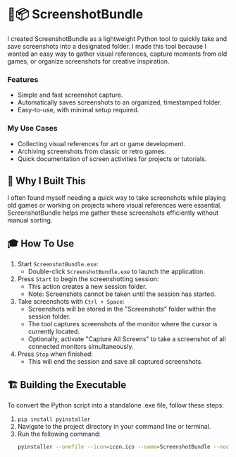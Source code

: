 # 📸📦 ScreenshotBundle
I created ScreenshotBundle as a lightweight Python tool to quickly take and save screenshots into a designated folder. I made this tool because I wanted an easy way to gather visual references, capture moments from old games, or organize screenshots for creative inspiration.

### Features
- Simple and fast screenshot capture.
- Automatically saves screenshots to an organized, timestamped folder.
- Easy-to-use, with minimal setup required.
### My Use Cases
- Collecting visual references for art or game development.
- Archiving screenshots from classic or retro games.
- Quick documentation of screen activities for projects or tutorials.

## 🤔 Why I Built This
I often found myself needing a quick way to take screenshots while playing old games or working on projects where visual references were essential. ScreenshotBundle helps me gather these screenshots efficiently without manual sorting.

## 🎓 How To Use
1. Start `ScreenshotBundle.exe`:
    - Double-click `ScreenshotBundle.exe` to launch the application.
1. Press `Start` to begin the screenshotting session:
    - This action creates a new session folder.
    - Note: Screenshots cannot be taken until the session has started.
1. Take screenshots with `Ctrl + Space`:
    - Screenshots will be stored in the "Screenshots" folder within the session folder.
    - The tool captures screenshots of the monitor where the cursor is currently located.
    - Optionally, activate "Capture All Screens" to take a screenshot of all connected monitors simultaneously.
1. Press `Stop` when finished:
    - This will end the session and save all captured screenshots.

## 🏗️ Building the Executable
To convert the Python script into a standalone .exe file, follow these steps:

1. `pip install pyinstaller`
1. Navigate to the project directory in your command line or terminal.
1. Run the following command:
    ```bash
    pyinstaller --onefile --icon=icon.ico --name=ScreenshotBundle --noconsole main.py
    ```